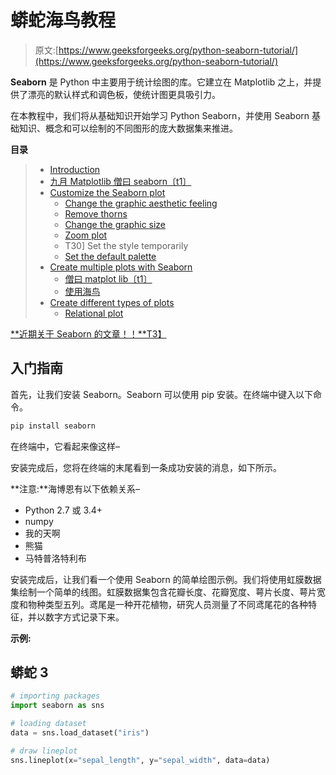 # 蟒蛇海鸟教程

> 原文:[https://www.geeksforgeeks.org/python-seaborn-tutorial/](https://www.geeksforgeeks.org/python-seaborn-tutorial/)

**Seaborn** 是 Python 中主要用于统计绘图的库。它建立在 Matplotlib 之上，并提供了漂亮的默认样式和调色板，使统计图更具吸引力。

在本教程中，我们将从基础知识开始学习 Python Seaborn，并使用 Seaborn 基础知识、概念和可以绘制的不同图形的庞大数据集来推进。

**目录**

> *   [Introduction](#Getting)
> *   [九月 Matplotlib 僧曰 seaborn〔t1〕](#Seaborn)
> *   [Customize the Seaborn plot](#Customizing)
>     *   [Change the graphic aesthetic feeling](#Aesthetic)
>     *   [Remove thorns](#Removal)
>     *   [Change the graphic size](#Size)
>     *   [Zoom plot](#Scaling)
>     *   T30] Set the style temporarily
>     *   [Set the default palette](#default)
> *   [Create multiple plots with Seaborn](#Multiple)
>     *   [僧曰 matplot lib〔t1〕](#Matplotlib)
>     *   [使用海鸟](#Seaborn)
> *   [Create different types of plots](#Different)
>     *   [Relational plot](#Relational)

[**近期关于 Seaborn 的文章！！**T3】](https://www.geeksforgeeks.org/tag/python-seaborn/)

## 入门指南

首先，让我们安装 Seaborn。Seaborn 可以使用 pip 安装。在终端中键入以下命令。

```py
pip install seaborn
```

在终端中，它看起来像这样–

安装完成后，您将在终端的末尾看到一条成功安装的消息，如下所示。

**注意:**海博恩有以下依赖关系–

*   Python 2.7 或 3.4+
*   numpy
*   我的天啊
*   熊猫
*   马特普洛特利布

安装完成后，让我们看一个使用 Seaborn 的简单绘图示例。我们将使用虹膜数据集绘制一个简单的线图。虹膜数据集包含花瓣长度、花瓣宽度、萼片长度、萼片宽度和物种类型五列。鸢尾是一种开花植物，研究人员测量了不同鸢尾花的各种特征，并以数字方式记录下来。

**示例:**

## 蟒蛇 3

```py
# importing packages 
import seaborn as sns 

# loading dataset 
data = sns.load_dataset("iris") 

# draw lineplot 
sns.lineplot(x="sepal_length", y="sepal_width", data=data)
```